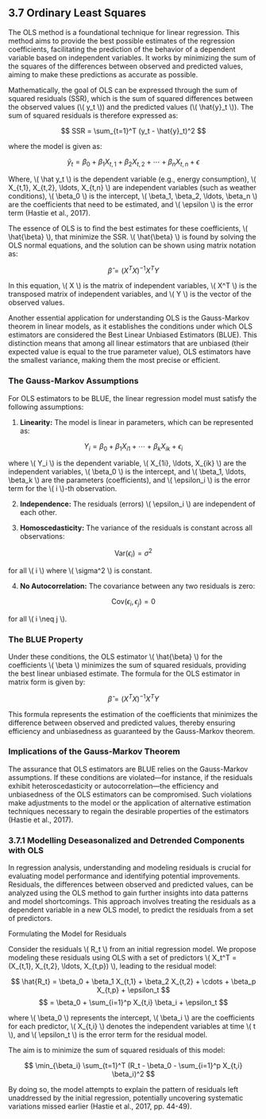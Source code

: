 <div>
  <script type="text/x-mathjax-config">
    MathJax = {
      tex: {
        inlineMath: [['$','$'], ['\\(','\\)']],
        displayMath: [['$$','$$'], ['\\[','\\]']]
      }
    };
  </script>
  <script type="text/javascript" id="MathJax-script" async
    src="https://cdn.jsdelivr.net/npm/mathjax@3/es5/tex-mml-chtml.js">
  </script>
</div>

## 3.7 Ordinary Least Squares

The OLS method is a foundational technique for linear regression. This method aims to provide the best possible estimates of the regression coefficients, facilitating the prediction of the behavior of a dependent variable based on independent variables. It works by minimizing the sum of the squares of the differences between observed and predicted values, aiming to make these predictions as accurate as possible.

Mathematically, the goal of OLS can be expressed through the sum of squared residuals (SSR), which is the sum of squared differences between the observed values (\\( y_t \\)) and the predicted values (\\( \hat{y}_t \\)). The sum of squared residuals is therefore expressed as:

$$ SSR = \sum_{t=1}^T (y_t - \hat{y}_t)^2 $$

where the model is given as:

$$ \hat{y}_t = \beta_0 + \beta_1 X_{t,1} + \beta_2 X_{t,2} + \cdots + \beta_n X_{t,n} + \epsilon $$

Where, \\( \hat y_t \\) is the dependent variable (e.g., energy consumption), \\( X_{t,1}, X_{t,2}, \ldots, X_{t,n} \\) are independent variables (such as weather conditions), \\( \beta_0 \\) is the intercept, \\( \beta_1, \beta_2, \ldots, \beta_n \\) are the coefficients that need to be estimated, and \\( \epsilon \\) is the error term (Hastie et al., 2017).

The essence of OLS is to find the best estimates for these coefficients, \\( \hat{\beta} \\), that minimize the SSR. \\( \hat{\beta} \\) is found by solving the OLS normal equations, and the solution can be shown using matrix notation as:

$$ \hat{\beta} = (X^T X)^{-1} X^T Y $$

In this equation, \\( X \\) is the matrix of independent variables, \\( X^T \\) is the transposed matrix of independent variables, and \\( Y \\) is the vector of the observed values.

Another essential application for understanding OLS is the Gauss-Markov theorem in linear models, as it establishes the conditions under which OLS estimators are considered the Best Linear Unbiased Estimators (BLUE). This distinction means that among all linear estimators that are unbiased (their expected value is equal to the true parameter value), OLS estimators have the smallest variance, making them the most precise or efficient.

### The Gauss-Markov Assumptions

For OLS estimators to be BLUE, the linear regression model must satisfy the following assumptions:

1. **Linearity:** The model is linear in parameters, which can be represented as:

$$ Y_i = \beta_0 + \beta_1 X_{i1} + \cdots + \beta_k X_{ik} + \epsilon_i $$

where \\( Y_i \\) is the dependent variable, \\( X_{1i}, \ldots, X_{ik} \\) are the independent variables, \\( \beta_0 \\) is the intercept, and \\( \beta_1, \ldots, \beta_k \\) are the parameters (coefficients), and \\( \epsilon_i \\) is the error term for the \\( i \\)-th observation.

2. **Independence:** The residuals (errors) \\( \epsilon_i \\) are independent of each other.

3. **Homoscedasticity:** The variance of the residuals is constant across all observations:

$$ \text{Var}(\epsilon_i) = \sigma^2 $$

for all \\( i \\) where \\( \sigma^2 \\) is constant.

4. **No Autocorrelation:** The covariance between any two residuals is zero:

$$ \text{Cov}(\epsilon_i, \epsilon_j) = 0 $$

for all \\( i \neq j \\).

### The BLUE Property

Under these conditions, the OLS estimator \\( \hat{\beta} \\) for the coefficients \\( \beta \\) minimizes the sum of squared residuals, providing the best linear unbiased estimate. The formula for the OLS estimator in matrix form is given by:

$$ \hat{\beta} = (X^T X)^{-1} X^T Y $$

This formula represents the estimation of the coefficients that minimizes the difference between observed and predicted values, thereby ensuring efficiency and unbiasedness as guaranteed by the Gauss-Markov theorem.

### Implications of the Gauss-Markov Theorem

The assurance that OLS estimators are BLUE relies on the Gauss-Markov assumptions. If these conditions are violated—for instance, if the residuals exhibit heteroscedasticity or autocorrelation—the efficiency and unbiasedness of the OLS estimators can be compromised. Such violations make adjustments to the model or the application of alternative estimation techniques necessary to regain the desirable properties of the estimators (Hastie et al., 2017).

### 3.7.1 Modelling Deseasonalized and Detrended Components with OLS

In regression analysis, understanding and modeling residuals is crucial for evaluating model performance and identifying potential improvements. Residuals, the differences between observed and predicted values, can be analyzed using the OLS method to gain further insights into data patterns and model shortcomings. This approach involves treating the residuals as a dependent variable in a new OLS model, to predict the residuals from a set of predictors.

Formulating the Model for Residuals

Consider the residuals \\( R_t \\) from an initial regression model. We propose modeling these residuals using OLS with a set of predictors \\( X_t^T = (X_{t,1}, X_{t,2}, \ldots, X_{t,p}) \\), leading to the residual model:

$$ \hat{R_t} = \beta_0 + \beta_1 X_{t,1} + \beta_2 X_{t,2} + \cdots + \beta_p X_{t,p} + \epsilon_t $$
$$ = \beta_0 + \sum_{i=1}^p X_{t,i} \beta_i + \epsilon_t $$

where \\( \beta_0 \\) represents the intercept, \\( \beta_i \\) are the coefficients for each predictor, \\( X_{t,i} \\) denotes the independent variables at time \\( t \\), and \\( \epsilon_t \\) is the error term for the residual model.

The aim is to minimize the sum of squared residuals of this model:

$$ \min_{\beta_i} \sum_{t=1}^T (R_t - \beta_0 - \sum_{i=1}^p X_{t,i} \beta_i)^2 $$

By doing so, the model attempts to explain the pattern of residuals left unaddressed by the initial regression, potentially uncovering systematic variations missed earlier (Hastie et al., 2017, pp. 44-49).
